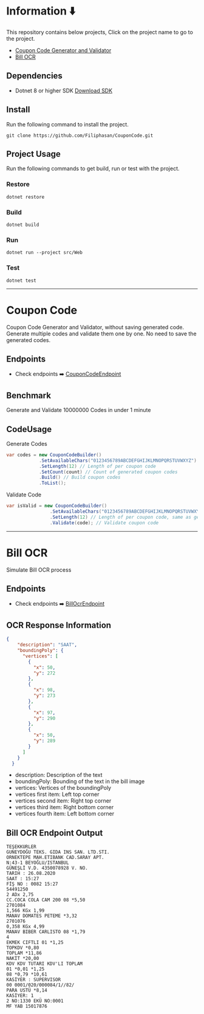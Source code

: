 # Information ⬇️
This repository contains below projects, Click on the project name to go to the project.
- [Coupon Code Generator and Validator](#coupon-code)
- [Bill OCR](#bill-ocr)

## Dependencies
- Dotnet 8 or higher SDK [Download SDK](https://dotnet.microsoft.com/download)

## Install
Run the following command to install the project.
````shell
git clone https://github.com/Filiphasan/CouponCode.git
````

## Project Usage
Run the following commands to get build, run or test with the project.

### Restore
````shell
dotnet restore
`````

### Build
````shell
dotnet build
````

### Run
````shell
dotnet run --project src/Web
````

### Test
````shell
dotnet test
````
------

# Coupon Code

Coupon Code Generator and Validator, without saving generated code. 
Generate multiple codes and validate them one by one. No need to save the generated codes.

## Endpoints
- Check endpoints ➡️ [CouponCodeEndpoint](src/Web/Endpoints/CouponCodeEndpoint.cs)

## Benchmark
Generate and Validate 10000000 Codes in under 1 minute

## CodeUsage

Generate Codes

````csharp
var codes = new CouponCodeBuilder()
            .SetAvailableChars("0123456789ABCDEFGHIJKLMNOPQRSTUVWXYZ") // Available characters for coupon code
            .SetLength(12) // Length of per coupon code
            .SetCount(count) // Count of generated coupon codes
            .Build() // Build coupon codes
            .ToList();
````

Validate Code

````csharp
var isValid = new CouponCodeBuilder()
                .SetAvailableChars("0123456789ABCDEFGHIJKLMNOPQRSTUVWXYZ") // Available characters for coupon code, same as generated codes
                .SetLength(12) // Length of per coupon code, same as generated codes
                .Validate(code); // Validate coupon code
````

---
# Bill OCR

Simulate Bill OCR process

## Endpoints
- Check endpoints ➡️ [BillOcrEndpoint](src/Web/Endpoints/BillOcrEndpoint.cs)

## OCR Response Information
````json
{
    "description": "SAAT",
    "boundingPoly": {
      "vertices": [
        {
          "x": 50,
          "y": 272
        },
        {
          "x": 98,
          "y": 273
        },
        {
          "x": 97,
          "y": 290
        },
        {
          "x": 50,
          "y": 289
        }
      ]
    }
  }
````

- description: Description of the text
- boundingPoly: Bounding of the text in the bill image
- vertices: Vertices of the boundingPoly
- vertices first item: Left top corner
- vertices second item: Right top corner
- vertices third item: Right bottom corner
- vertices fourth item: Left bottom corner

## Bill OCR Endpoint Output
````
TEŞEKKÜRLER
GUNEYDOĞU TEKS. GIDA INS SAN. LTD.STI.
ORNEKTEPE MAH.ETIBANK CAD.SARAY APT.
N:43-1 BEYOĞLU/ISTANBUL
GÜNEŞLİ V.D. 4350078928 V. NO.
TARIH : 26.08.2020
SAAT : 15:27
FİŞ NO : 0082 15:27
54491250
2 ADx 2,75
CC.COCA COLA CAM 200 08 *5,50
2701084
1,566 KGx 1,99
MANAV DOMATES PETEME *3,32
2701076
0,358 KGx 4,99
MANAV BIBER CARLISTO 08 *1,79
4
EKMEK CIFTLI 01 *1,25
TOPKDV *0,80
TOPLAM *11,86
NAKİT *20,00
KDV KDV TUTARI KDV'LI TOPLAM
01 *0,01 *1,25
08 *0,79 *10,61
KASİYER : SUPERVISOR
00 0001/020/000084/1//82/
PARA USTÜ *8,14
KASİYER: 1
2 NO:1330 EKÜ NO:0001
MF YAB 15017876
````